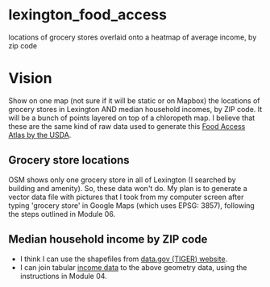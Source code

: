 # lexington_food_access
locations of grocery stores overlaid onto a heatmap of average income, by zip code

# Vision
Show on one map (not sure if it will be static or on Mapbox) the locations of grocery stores in Lexington AND median household incomes, by ZIP code. It will be a bunch of points layered on top of a chloropeth map.
I believe that these are the same kind of raw data used to generate this [Food Access Atlas by the USDA](https://www.ers.usda.gov/data-products/food-access-research-atlas/go-to-the-atlas/).

## Grocery store locations
OSM shows only one grocery store in all of Lexington (I searched by building and amenity). So, these data won't do. My plan is to generate a vector data file with pictures that I took from my computer screen after typing 'grocery store' in Google Maps (which uses EPSG: 3857), following the steps outlined in Module 06.

## Median household income by ZIP code
 - I think I can use the shapefiles from [data.gov (TIGER) website](https://catalog.data.gov/dataset/tiger-line-shapefile-2019-2010-nation-u-s-2010-census-5-digit-zip-code-tabulation-area-zcta5-na).
 - I can join tabular [income data](https://www.psc.isr.umich.edu/dis/census/Features/tract2zip/) to the above geometry data, using the instructions in Module 04.